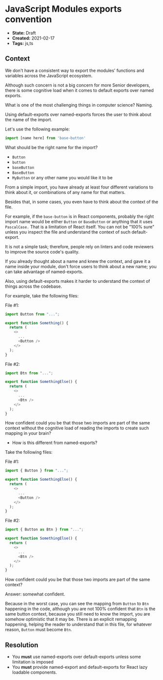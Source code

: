 # JavaScript Modules exports convention

* **State:** Draft
* **Created:** 2021-02-17
* **Tags:** js,ts

## Context

We don't have a consistent way to export the modules' functions and variables
across the JavaScript ecosystem.

Although such concern is not a big concern for more Senior developers, there is
some cognitive load when it comes to default exports over named exports.

What is one of the most challenging things in computer science? Naming.

Using default-exports over named-exports forces the user to think about the name
of the import.

Let's use the following example:

```ts
import [name here] from 'base-button'
```

What should be the right name for the import?

* `Button`
* `button`
* `baseButton`
* `BaseButton`
* `MyButton` or any other name you would like it to be

From a simple import, you have already at least four different variations to
think about it, or combinations of any name for that matters.

Besides that, in some cases, you even have to think about the context of the
file.

For example, if the `base-button` is in React components, probably the right
import name would be either `Button` or `BaseButton` or anything that it uses
`PascalCase.` That is a limitation of React itself. You can not be "100% sure"
unless you inspect the file and understand the context of such default-export.

It is not a simple task; therefore, people rely on linters and code reviewers to
improve the source code's quality.

If you already thought about a name and knew the context, and gave it a name
inside your module, don't force users to think about a new name; you can take
advantage of named-exports.

Also, using default-exports makes it harder to understand the context of things
across the codebase.

For example, take the following files:

File #1:

```ts
import Button from "...";

export function Something() {
  return (
    <>
      ...
      <Button />
    </>
  );
}
```

File #2:

```ts
import Btn from "...";

export function SomethingElse() {
  return (
    <>
      ...
      <Btn />
    </>
  );
}
```

How confident could you be that those two imports are part of the same context
without the cognitive load of reading the imports to create such mapping in your
brain?

* How is this different from named-exports?

Take the following files:

File #1:

```ts
import { Button } from "...";

export function SomethingElse() {
  return (
    <>
      ...
      <Button />
    </>
  );
}
```

File #2:

```ts
import { Button as Btn } from "...";

export function SomethingElse() {
  return (
    <>
      ...
      <Btn />
    </>
  );
}
```

How confident could you be that those two imports are part of the same context?

Answer: somewhat confident.

Because in the worst case, you can see the mapping from `Button` to `Btn`
happening in the code, although you are not 100% confident that `Btn` is the same
button context, because you still need to know the import, you are somehow
optimistic that it may be.
There is an explicit remapping happening, helping the reader to understand that
in this file, for whatever reason, `Button` must become `Btn`.

## Resolution

* You **must** use named-exports over default-exports unless some limitation
  is imposed
* You **must** provide named-export and default-exports for React lazy
  loadable components.
